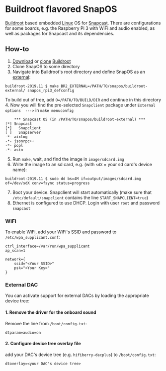 # Buildroot flavored SnapOS
[Buildroot](https://buildroot.org) based embedded [Linux](https://www.kernel.org) OS for [Snapcast](https://github.com/badaix/snapcast).
There are configurations for some boards, e.g. the Raspberry Pi 3 with WiFi and audio enabled, as well as packages for Snapcast and its dependencies.

## How-to
 1. [Download](https://buildroot.org/download.html) or [clone](https://github.com/buildroot/buildroot) [Buildroot](https://buildroot.org) 
 2. Clone SnapOS to some directory
 3. Navigate into Buildroot's root directory and define SnapOS as an [external](https://buildroot.org/downloads/manual/manual.html#outside-br-custom):
```
buildroot-2019.11 $ make BR2_EXTERNAL=/PATH/TO/snapos/buildroot-external/ snapos_rpi3_defconfig
```
To build out of tree, add `O=/PATH/TO/BUILD/DIR` and continue in this directory  
 4. Now you will find the pre-selected `Snapclient` package under `External options  --->` in `make menuconfig`
```
    *** Snapcast OS (in /PATH/TO/snapos/buildroot-external) ***
[*] Snapcast
[*]   Snapclient
[ ]   Snapserver
-*- aixlog
-*- jsonrpc++
-*- popl
-*- asio
```
 5. Run `make`, wait, and find the image in `image/sdcard.img`
 6. Write the image to an sd card, e.g. (with `sdX` = your sd card's device name):
 ```
 buildroot-2019.11 $ sudo dd bs=4M if=output/images/sdcard.img of=/dev/sdX conv=fsync status=progress
 ```
 7. Boot your device. Snapclient will start automatically (make sure that `/etc/default/snapclient` contains the line `START_SNAPCLIENT=true`)
 8. Ethernet is configured to use DHCP. Login with user `root` and password `snapcast`

### WiFi
To enable WiFi, add your WiFi's SSID and password to `/etc/wpa_supplicant.conf`:
```
ctrl_interface=/var/run/wpa_supplicant
ap_scan=1

network={
    ssid="<Your SSID>"
    psk="<Your Key>"
}
```

### External DAC
You can activate support for external DACs by loading the appropriate device tree: 
#### 1. Remove the driver for the onboard sound  
Remove the line from `/boot/config.txt`:
 ```
 dtparam=audio=on
 ```
#### 2. Configure device tree overlay file  
add your DAC's device tree (e.g. `hifiberry-dacplus`) to `/boot/config.txt`:
```
dtoverlay=<your DAC's device tree>
```

